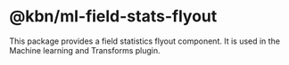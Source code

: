 # @kbn/ml-field-stats-flyout

This package provides a field statistics flyout component. It is used in the Machine learning and Transforms plugin.
